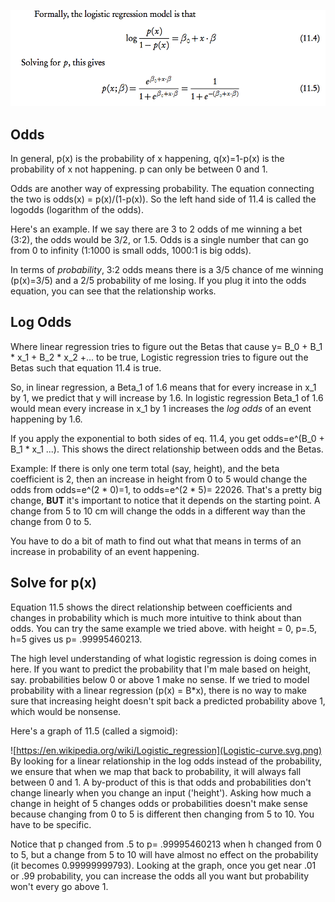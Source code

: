 ![](logistic_regression_eq.png)

## Odds
In general, p(x) is the probability of x happening, q(x)=1-p(x) is the probability of x not happening. p can only be between 0 and 1.


Odds are another way of expressing probability. The equation connecting the two is odds(x) = p(x)/(1-p(x)).
So the left hand side of 11.4 is called the logodds (logarithm of the odds).

Here's an example.
If we say there are 3 to 2 odds of me winning a bet (3:2), the odds would be 3/2, or 1.5. Odds is a single number that can go from 0 to infinity (1:1000 is small odds, 1000:1 is big odds).


In terms of *probability*, 3:2 odds means there is a 3/5 chance of me winning (p(x)=3/5) and a 2/5 probability of me losing. If you plug it into the odds equation, you can see that the relationship works.

## Log Odds 

Where linear regression tries to figure out the Betas that cause y= B_0 + B_1 * x_1 + B_2 * x_2 +...   to be true,
Logistic regression tries to figure out the Betas such that equation 11.4 is true.

So, in linear regression, a Beta_1 of 1.6 means that for every increase in x_1 by 1, we predict that y will increase by 1.6.
In logistic regression Beta_1 of 1.6 would mean every increase in x_1 by 1 increases the *log odds* of an event happening by 1.6.

If you apply the exponential to both sides of eq. 11.4, you get  odds=e^(B_0 + B_1 * x_1 ...). This shows the direct relationship between odds and the Betas.  

Example:
If there is only one term total (say, height), and the beta coefficient is 2, then an increase in height from 0 to 5 would change the odds from odds=e^(2 * 0)=1, to odds=e^(2 * 5)= 22026.  That's a pretty big change, **BUT**
it's important to notice that it depends on the starting point. A change from 5 to 10 cm will change the odds in a different way than the change from 0 to 5.


You have to do a bit of math to find out what that means in terms of an increase in probability of an event happening.

## Solve for p(x)


Equation 11.5 shows the direct relationship between coefficients and changes in probability which is much more intuitive to think about than odds. You can try the same example we tried above. with height = 0, p=.5, h=5 gives us p= .99995460213.

The high level understanding of what logistic regression is doing comes in here. If you want to predict the probability that I'm male based on height, say. probabilities below 0 or above 1 make no sense. If we tried to model probability with a linear regression (p(x) = B*x), there is no way to make sure that increasing height doesn't spit back a predicted probability above 1, which would be nonsense.

Here's a graph of 11.5 (called a sigmoid):

![https://en.wikipedia.org/wiki/Logistic_regression](Logistic-curve.svg.png)
 By looking for a linear relationship in the log odds instead of the probability, we ensure that when we map that back to probability, it will always fall between 0 and 1. A by-product of this is that odds and probabilities don't change linearly when you change an input ('height'). Asking how much a change in height of 5 changes odds or probabilities doesn't make sense because changing from 0 to 5 is different then changing from 5 to 10. You have to be specific.
 
 
 Notice that p changed from .5 to p= .99995460213 when h changed from 0 to 5, but a change from 5 to 10 will have almost no effect on the probability (it becomes 0.99999999793). Looking at the graph, once you get near .01 or .99 probability, you can increase the odds all you want but probability won't every go above 1.




